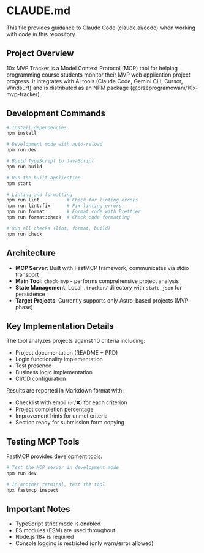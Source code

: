 # CLAUDE.md

This file provides guidance to Claude Code (claude.ai/code) when working with code in this repository.

## Project Overview

10x MVP Tracker is a Model Context Protocol (MCP) tool for helping programming course students monitor their MVP web application project progress. It integrates with AI tools (Claude Code, Gemini CLI, Cursor, Windsurf) and is distributed as an NPM package (@przeprogramowani/10x-mvp-tracker).

## Development Commands

```bash
# Install dependencies
npm install

# Development mode with auto-reload
npm run dev

# Build TypeScript to JavaScript
npm run build

# Run the built application
npm start

# Linting and formatting
npm run lint          # Check for linting errors
npm run lint:fix      # Fix linting errors
npm run format        # Format code with Prettier
npm run format:check  # Check code formatting

# Run all checks (lint, format, build)
npm run check
```

## Architecture

- **MCP Server**: Built with FastMCP framework, communicates via stdio transport
- **Main Tool**: `check-mvp` - performs comprehensive project analysis
- **State Management**: Local `.tracker/` directory with `state.json` for persistence
- **Target Projects**: Currently supports only Astro-based projects (MVP phase)

## Key Implementation Details

The tool analyzes projects against 10 criteria including:

- Project documentation (README + PRD)
- Login functionality implementation
- Test presence
- Business logic implementation
- CI/CD configuration

Results are reported in Markdown format with:

- Checklist with emoji (✅/❌) for each criterion
- Project completion percentage
- Improvement hints for unmet criteria
- Section ready for submission form copying

## Testing MCP Tools

FastMCP provides development tools:

```bash
# Test the MCP server in development mode
npm run dev

# In another terminal, test the tool
npx fastmcp inspect
```

## Important Notes

- TypeScript strict mode is enabled
- ES modules (ESM) are used throughout
- Node.js 18+ is required
- Console logging is restricted (only warn/error allowed)
